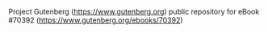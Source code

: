 Project Gutenberg (https://www.gutenberg.org) public repository for
eBook #70392 (https://www.gutenberg.org/ebooks/70392)
